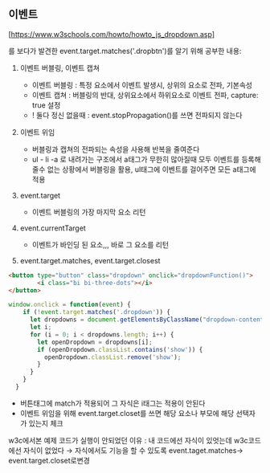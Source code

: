 ## 이벤트

[https://www.w3schools.com/howto/howto_js_dropdown.asp]

를 보다가 발견한 event.target.matches('.dropbtn')를 알기 위해 공부한 내용:

1. 이벤트 버블링, 이벤트 캡쳐
    - 이벤트 버블링 : 특정 요소에서 이벤트 발생시, 상위의 요소로 전파, 기본속성
    - 이벤트 캡쳐 : 버블링의 반대, 상위요소에서 하위요소로 이벤트 전파, capture: true 설정
    - ! 둘다 정신 없을때 : event.stopPropagation()를 쓰면 전파되지 않는다

2. 이벤트 위임

   - 버블링과 캡쳐의 전파되는 속성을 사용해 반복을 줄여준다
   - ul - li -a 로 내려가는 구조에서 a태그가 무한히 많아질때 모두 이벤트를 등록해 줄수 없는 상황에서 버블링을 활용, ul태그에 이벤트를 걸어주면 모든 a태그에 적용

3. event.target

   - 이벤트 버블링의 가장 마지막 요소 리턴

4. event.currentTarget

   - 이벤트가 바인딩 된 요소,,, 바로 그 요소를 리턴

5. event.target.matches, event.target.closest

```html
<button type="button" class="dropdown" onclick="dropdownFunction()">
        <i class="bi bi-three-dots"></i>
</button>
```

```javascript
window.onclick = function(event) {
    if (!event.target.matches('.dropdown')) {
      let dropdowns = document.getElementsByClassName("dropdown-content");
      let i;
      for (i = 0; i < dropdowns.length; i++) {
        let openDropdown = dropdowns[i];
        if (openDropdown.classList.contains('show')) {
          openDropdown.classList.remove('show');
        }
      }
    }
  }
```

- 버튼태그에 match가 적용되어 그 자식은 i태그는 적용이 안된다
- 이벤트 위임을 위해 event.target.closet를 쓰면 해당 요소나 부모에 해당 선택자가 있는지 체크

w3c에서본 예제 코드가 실행이 안되었던 이유 : 내 코드에선 자식이 있엇는데 w3c코드에선 자식이 없었다 → 자식에서도 기능을 할 수 있도록 event.taget.matches→ event.target.closet로변경